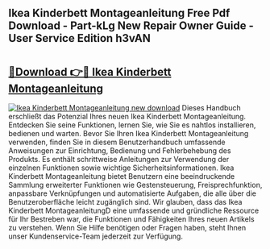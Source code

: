 ## Ikea Kinderbett Montageanleitung Free Pdf Download - Part-kLg New Repair Owner Guide - User Service Edition h3vAN

# <h2><a href="http://df73x5x.blite.top/?on=Ikea+Kinderbett+Montageanleitung">🔗Download 👉🔴 Ikea Kinderbett Montageanleitung</a></h2>

[![Ikea Kinderbett Montageanleitung new download](https://i.imgur.com/lujVjoI.png)](http://df73x5x.blite.top/?on=Ikea+Kinderbett+Montageanleitung)
Dieses Handbuch erschließt das Potenzial Ihres neuen Ikea Kinderbett Montageanleitung. Entdecken Sie seine Funktionen, lernen Sie, wie Sie es nahtlos installieren, bedienen und warten. Bevor Sie Ihren Ikea Kinderbett Montageanleitung verwenden, finden Sie in diesem Benutzerhandbuch umfassende Anweisungen zur Einrichtung, Bedienung und Fehlerbehebung des Produkts. Es enthält schrittweise Anleitungen zur Verwendung der einzelnen Funktionen sowie wichtige Sicherheitsinformationen. Ikea Kinderbett Montageanleitung bietet Benutzern eine beeindruckende Sammlung erweiterter Funktionen wie Gestensteuerung, Freisprechfunktion, anpassbare Verknüpfungen und automatisierte Aufgaben, die alle über die Benutzeroberfläche leicht zugänglich sind. Wir glauben, dass das Ikea Kinderbett MontageanleitungD eine umfassende und gründliche Ressource für Ihr Bestreben war, die Funktionen und Fähigkeiten Ihres neuen Artikels zu verstehen. Wenn Sie Hilfe benötigen oder Fragen haben, steht Ihnen unser Kundenservice-Team jederzeit zur Verfügung.
